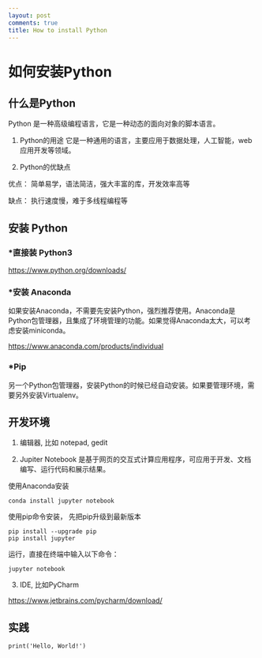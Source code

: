 ```yaml
---
layout: post
comments: true
title: How to install Python
---
```


# 如何安装Python

## 什么是Python

Python 是一种高级编程语言，它是一种动态的面向对象的脚本语言。

1. Python的用途
它是一种通用的语言，主要应用于数据处理，人工智能，web应用开发等领域。

2. Python的优缺点

优点： 简单易学，语法简洁，强大丰富的库，开发效率高等

缺点： 执行速度慢，难于多线程编程等

## 安装 Python

### *直接装 Python3

<https://www.python.org/downloads/>

### *安装 Anaconda

如果安装Anaconda，不需要先安装Python，强烈推荐使用。Anaconda是Python包管理器，且集成了环境管理的功能。如果觉得Anaconda太大，可以考虑安装miniconda。

<https://www.anaconda.com/products/individual> 

### *Pip

另一个Python包管理器，安装Python的时候已经自动安装。如果要管理环境，需要另外安装Virtualenv。

## 开发环境

1. 编辑器, 比如 notepad, gedit

2. Jupiter Notebook
是基于网页的交互式计算应用程序，可应用于开发、文档编写、运行代码和展示结果。

使用Anaconda安装

```
conda install jupyter notebook
```

使用pip命令安装， 先把pip升级到最新版本

```
pip install --upgrade pip
pip install jupyter
```

运行，直接在终端中输入以下命令：
```
jupyter notebook
```

3. IDE, 比如PyCharm

<https://www.jetbrains.com/pycharm/download/>

## 实践
```
print('Hello, World!')
```

